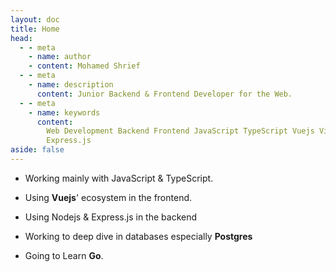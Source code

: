 ```yaml
---
layout: doc
title: Home
head:
  - - meta
    - name: author
    - content: Mohamed Shrief
  - - meta
    - name: description
      content: Junior Backend & Frontend Developer for the Web.
  - - meta
    - name: keywords
      content:
        Web Development Backend Frontend JavaScript TypeScript Vuejs Vite Nodejs
        Express.js
aside: false
---
```


<script setup>
  import IndexHeader from './components/IndexHeader.vue';
  import VPButton from 'vitepress/dist/client/theme-default/components/VPButton.vue';
</script>

<IndexHeader />

- Working mainly with JavaScript & TypeScript.
- Using **Vuejs**' ecosystem in the frontend.
- Using Nodejs & Express.js in the backend
- Working to deep dive in databases especially **Postgres**
- Going to Learn **Go**.


  <VPButton tag="a" size="medium" theme="brand" text="Resume" href="https://raw.githubusercontent.com/M-Shrief/M-Shrief/main/mohamed-resume.pdf" />

  <VPButton tag="a" size="medium" theme="alt" text="Github" href="https://github.com/m-shrief" style="margin-left: 1rem;"/>

<style>
  /* .link {
    margin: 1rem;
  } */
</style>
